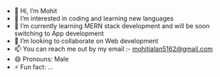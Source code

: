 - 👋 Hi, I’m Mohit
- 👀 I’m interested in coding and learning new languages
- 🌱 I’m currently learning MERN stack development and will be soon switching to App development
- 💞️ I’m looking to collaborate on Web development
- 📫 You can reach me out by my email :- mohitjalan5162@gmail.com
- 😄 Pronouns: Male
- ⚡ Fun fact: ...

<!---
mohitjalan07/mohitjalan07 is a ✨ special ✨ repository because its `README.md` (this file) appears on your GitHub profile.
You can click the Preview link to take a look at your changes.
--->
